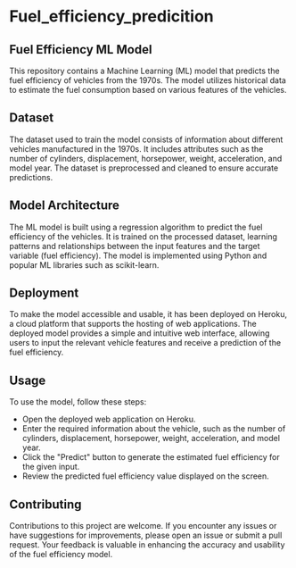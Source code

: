 # Fuel_efficiency_predicition
## Fuel Efficiency ML Model
This repository contains a Machine Learning (ML) model that predicts the fuel efficiency of vehicles from the 1970s. The model utilizes historical data to estimate the fuel consumption based on various features of the vehicles.

## Dataset
The dataset used to train the model consists of information about different vehicles manufactured in the 1970s. It includes attributes such as the number of cylinders, displacement, horsepower, weight, acceleration, and model year. The dataset is preprocessed and cleaned to ensure accurate predictions.

## Model Architecture
The ML model is built using a regression algorithm to predict the fuel efficiency of the vehicles. It is trained on the processed dataset, learning patterns and relationships between the input features and the target variable (fuel efficiency). The model is implemented using Python and popular ML libraries such as scikit-learn.

## Deployment
To make the model accessible and usable, it has been deployed on Heroku, a cloud platform that supports the hosting of web applications. The deployed model provides a simple and intuitive web interface, allowing users to input the relevant vehicle features and receive a prediction of the fuel efficiency.

## Usage
To use the model, follow these steps:

* Open the deployed web application on Heroku.
* Enter the required information about the vehicle, such as the number of cylinders, displacement, horsepower, weight, acceleration, and model year.
* Click the "Predict" button to generate the estimated fuel efficiency for the given input.
* Review the predicted fuel efficiency value displayed on the screen.


## Contributing
Contributions to this project are welcome. If you encounter any issues or have suggestions for improvements, please open an issue or submit a pull request. Your feedback is valuable in enhancing the accuracy and usability of the fuel efficiency model.

